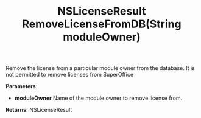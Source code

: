 ﻿---
uid: crmscript_ref_NSLicenseAgent_RemoveLicenseFromDB
title: NSLicenseResult RemoveLicenseFromDB(String moduleOwner)
intellisense: NSLicenseAgent.RemoveLicenseFromDB
keywords: NSLicenseAgent, RemoveLicenseFromDB
so.topic: reference
---

Remove the license from a particular module owner from the database.  It is not permitted to remove licenses from SuperOffice

**Parameters:**
 - **moduleOwner** Name of the module owner to remove license from.

**Returns:** NSLicenseResult